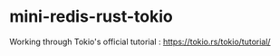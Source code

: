 # mini-redis-rust-tokio

Working through Tokio's official tutorial : https://tokio.rs/tokio/tutorial/

